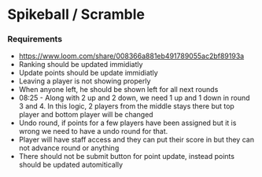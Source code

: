 # Spikeball / Scramble

### Requirements
 - https://www.loom.com/share/008366a881eb491789055ac2bf89193a
 - Ranking should be updated immidiatly 
 - Update points should be update immidiatly 
 - Leaving a player is not showing properly
 - When anyone left, he should be shown left for all next rounds 
 - 08:25 - Along with 2 up and 2 down, we need 1 up and 1 down in round 3 and 4. In this logic, 2 players from the middle stays there but top player and bottom player will be changed
 - Undo round, if points for a few players have been assigned but it is wrong we need to have a undo round for that.
 - Player will have staff access and they can put their score in but they can not advance round or anything
 - There should not be submit button for point update, instead points should be updated automitically